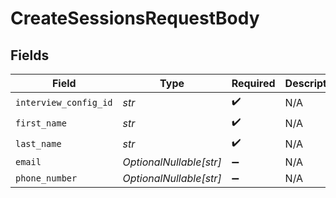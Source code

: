 # CreateSessionsRequestBody


## Fields

| Field                   | Type                    | Required                | Description             |
| ----------------------- | ----------------------- | ----------------------- | ----------------------- |
| `interview_config_id`   | *str*                   | :heavy_check_mark:      | N/A                     |
| `first_name`            | *str*                   | :heavy_check_mark:      | N/A                     |
| `last_name`             | *str*                   | :heavy_check_mark:      | N/A                     |
| `email`                 | *OptionalNullable[str]* | :heavy_minus_sign:      | N/A                     |
| `phone_number`          | *OptionalNullable[str]* | :heavy_minus_sign:      | N/A                     |